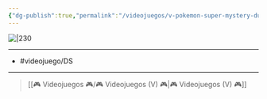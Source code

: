```yaml
---
{"dg-publish":true,"permalink":"/videojuegos/v-pokemon-super-mystery-dungeon/"}
---
```



![|230](https://m.media-amazon.com/images/I/71R2ZtgqVdL.jpg)

---

- #videojuego/DS 

---

> [[🎮 Videojuegos 🎮/🎮 Videojuegos (V) 🎮\|🎮 Videojuegos (V) 🎮]]